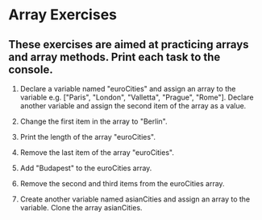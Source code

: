# Array Exercises 
## These exercises are aimed at practicing arrays and array methods. Print each task to the console.

1. Declare a variable named "euroCities" and assign an array to the variable e.g. ["Paris", "London", "Valletta", "Prague", "Rome"]. Declare another variable and assign the second item of the array as a value.

2. Change the first item in the array to "Berlin".

3. Print the length of the array "euroCities".

4. Remove the last item of the array "euroCities". 

5. Add "Budapest" to the euroCities array. 

6. Remove the second and third items from the euroCities array. 

7. Create another variable named asianCities and assign an array to the variable. Clone the array asianCities.
